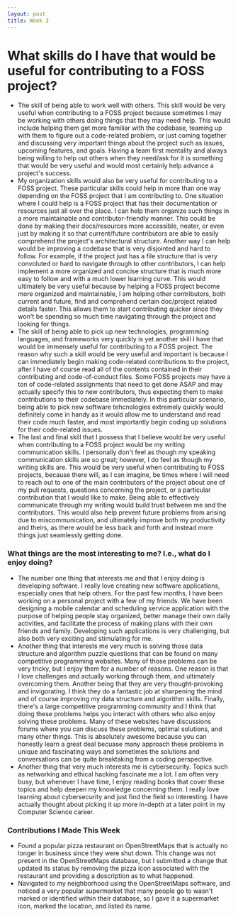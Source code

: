 ```yaml
---
layout: post
title: Week 3
---
```


# What skills do I have that would be useful for contributing to a FOSS project?
* The skill of being able to work well with others. This skill would be very useful when contributing to a FOSS project because sometimes I may be working with others doing things that they may need help. This would include helping them get more familiar with the codebase, teaming up with them to figure out a code-related problem, or just coming together and discussing very important things about the project such as issues, upcoming features, and goals. Having a team first mentality and always being willing to help out others when they need/ask for it is something that would be very useful and would most certainly help advance a project's success.
*  My organization skills would also be very useful for contributing to a FOSS project. These particular skills could help in more than one way depending on the FOSS project that I am contributing to. One situation where I could help is a FOSS project that has their documentation or resources just all over the place. I can help them organize such things in a more maintainable and contributor-friendly manner. This could be done by making their docs/resources more accessible, neater, or even just by making it so that current/future contributors are able to easily comprehend the project's architectural structure. Another way I can help would be improving a codebase that is very disjointed and hard to follow. For example, if the project just has a file structure that is very convoluted or hard to navigate through to other contributors, I can help implement a more organized and concise structure that is much more easy to follow and with a much lower learning curve. This would ultimately be very useful because by helping a FOSS project become more organized and maintainable, I am helping other contributors, both current and future, find and comprehend certain doc/project related details faster. This allows them to start contributing quicker since they won't be spending so much time navigating through the project and looking for things.
* The skill of being able to pick up new technologies, programming languages, and frameworks very quickly is yet another skill I have that would be immensely useful for contributing to a FOSS project. The reason why such a skill would be very useful and important is because I can immediately begin making code-related contributions to the project, after I have of course read all of the contents contained in their contributing and code-of-conduct files. Some FOSS projects may have a ton of code-related assignments that need to get done ASAP and may actually specify this to new contributors, thus expecting them to make contributions to their codebase immediately. In this particular scenario, being able to pick new software tehcnologies extremely quickly would definitely come in handy as it would allow me to understand and read their code much faster, and most importantly begin coding up solutions for their code-related issues.
* The last and final skill that I possess that I believe would be very useful when contributing to a FOSS project would be my writing communication skills. I personally don't feel as though my speaking communication skills are so great; however, I do feel as though my writing skills are. This would be very useful when contributing to FOSS projects, because there will, as I can imagine, be times where I will need to reach out to one of the main contributors of the project about one of my pull requests, questions concerning the project, or a particular contribution that I would like to make. Being able to effectively communicate through my writing would build trust between me and the contributors. This would also help prevent future problems from arising due to miscommunication, and ultimately improve both my productivity and theirs, as there would be less back and forth and instead more things just seamlessly getting done.

### What things are the most interesting to me? I.e., what do I enjoy doing?
* The number one thing that interests me and that I enjoy doing is developing software. I really love creating new software applications, especially ones that help others. For the past few months, I have been working on a personal project with a few of my friends. We have been designing a mobile calendar and scheduling service application with the purpose of helping people stay organized, better manage their own daily activities, and facilitate the process of making plans with their own friends and family. Developing such applications is very challenging, but also both very exciting and stimulating for me.
* Another thing that interests me very much is solving those data structure and algorithm puzzle questions that can be found on many competitive programming websites. Many of those problems can be very tricky, but I enjoy them for a number of reasons. One reason is that I love challenges and actually working through them, and ultimately overcoming them. Another being that they are very thought-provoking and invigorating. I think they do a fantastic job at sharpening the mind and of course improving my data structure and algorithm skills. Finally, there's a large competitive programming community and I think that doing these problems helps you interact with others who also enjoy solving these problems. Many of these websites have discussions forums where you can discuss these problems, optimal solutions, and many other things. This is absolutely awesome because you can honestly learn a great deal becuase many approach these problems in unique and fascinating ways and sometimes the solutions and conversations can be quite breaktaking from a coding perspective.
* Another thing that very much interests me is cybersecurity. Topics such as networking and ethical hacking fascinate me a lot. I am often very busy, but whenever I have time, I enjoy reading books that cover these topics and help deepen my knowledge concerning them. I really love learning about cybersecurity and just find the field so interesting. I have actually thought about picking it up more in-depth at a later point in my Computer Science career.

### Contributions I Made This Week
* Found a popular pizza restaurant on OpenStreetMaps that is actually no longer in business since they were shut down. This change was not present in the OpenStreetMaps database, but I submitted a change that updated its status by removing the pizza icon associated with the restaurant and providing a description as to what happened.
* Navigated to my neighborhood using the OpenStreetMaps software, and noticed a very popular supermarket that many people go to wasn't marked or identified within their database, so I gave it a supermarket icon, marked the location, and listed its name.
